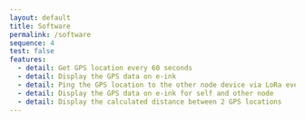 ```yaml
---
layout: default
title: Software
permalink: /software
sequence: 4
test: false
features:
  - detail: Get GPS location every 60 seconds
  - detail: Display the GPS data on e-ink
  - detail: Ping the GPS location to the other node device via LoRa every 60 seconds
  - detail: Display the GPS data on e-ink for self and other node
  - detail: Display the calculated distance between 2 GPS locations
---
```

